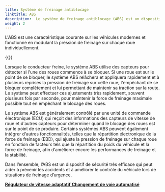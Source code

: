 ```yaml
---
title: Système de freinage antiblocage
linktitle: ABS
description:  Le système de freinage antiblocage (ABS) est un dispositif de sécurité conçu pour empêcher les roues d'un véhicule de se bloquer pendant le freinage, ce qui pourrait faire déraper le véhicule et en perdre le contrôle.
weight: 2
---
```

<!-- markdownlint-disable MD033 -->

L'ABS est une caractéristique courante sur les véhicules modernes et fonctionne en modulant la pression de freinage sur chaque roue individuellement.

{{<evkxdisplayaddarticle />}}

Lorsque le conducteur freine, le système ABS utilise des capteurs pour détecter si l'une des roues commence à se bloquer. Si une roue est sur le point de se bloquer, le système ABS relâchera et appliquera rapidement et à plusieurs reprises la pression de freinage sur cette roue, l'empêchant de se bloquer complètement et lui permettant de maintenir sa traction sur la route. Le système peut effectuer ces ajustements très rapidement, souvent plusieurs fois par seconde, pour maintenir la force de freinage maximale possible tout en empêchant le blocage des roues.

Le système ABS est généralement contrôlé par une unité de commande électronique (ECU) qui reçoit des informations des capteurs de vitesse de roue et d'autres capteurs pour déterminer quand le blocage des roues est sur le point de se produire. Certains systèmes ABS peuvent également intégrer d'autres fonctionnalités, telles que la répartition électronique de la force de freinage (EBD), qui ajuste la pression de freinage sur chaque roue en fonction de facteurs tels que la répartition du poids du véhicule et la force de freinage, afin d'améliorer encore les performances de freinage et la stabilité.

Dans l’ensemble, l’ABS est un dispositif de sécurité très efficace qui peut aider à prévenir les accidents et à améliorer le contrôle du véhicule lors de situations de freinage d’urgence.

<div class="mt-3 mb-3">
     <a href="../adaptivecruisecontrol/" class="text-decoration-none text-black"><strong><i class="bi-arrow-left"></i> Régulateur de vitesse adaptatif</strong> </a>
     <a href="../automatedlanechange/" class="text-decoration-none text-black float-end"><strong>Changement de voie automatisé<i class="bi-arrow-right"></i></strong></a>
</div>